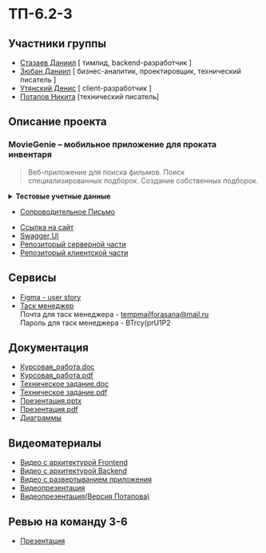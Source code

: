 # ТП-6.2-3
## Участники группы
* [Стазаев Даниил](https://github.com/deeeesp) [ тимлид, backend-разработчик ]
* [Зюбан Даниил](https://github.com/Danchik5z) [ бизнес-аналитик, проектировщик, технический писатель ]
* [Утянский Денис](https://github.com/Utyasnkiy) [ client-разработчик ]
* [Потапов Никита](https://github.com/Nikita-hubn) [технический писатель] 

## Описание проекта
### MovieGenie – мобильное приложение для проката инвентаря
> Веб-приложение для поиска фильмов. Поиск специализированных подборок. Создание собственных подборок.
<details>
    <summary><strong>Тестовые учетные данные</strong></summary>
    <table style="border: none">
        <tr><th>Роль</th><th>Логин</th><th>Пароль</th></tr>
        <tr><td>Администратор</td><td>administrator</td><td>administrator</td></tr>
	<tr><td>Пользователь</td><td>username</td><td>password</td></tr>
    </table>
</details> 

* [Сопроводительное Письмо](documentation/Сопроводильное_письмо.pdf)
- [Ссылка на сайт](https://movie-genie-131a7.web.app/#/films)
- [Swagger UI](https://backend-deeeesp.cloud.okteto.net/swagger-ui/index.html#/)
- [Репозиторый серверной части](https://github.com/deeeesp/movie)
- [Репозиторый клиентской части](https://github.com/Utyasnkiy/movie_genie_front)

## Сервисы
* [Figma - user story](https://www.figma.com/file/nyQiM9eIQtUwxejK297c6k/user_story?node-id=0%3A1&t=AlMuVduIKMAJziPT-1)
* [Таск менеджер](https://app.asana.com/0/1205514818234132/1205514884174881)  
 Почта для таск менеджера - tempmailforasana@mail.ru  
 Пароль для таск менеджера - BTrcy(prU1P2  

## Документация
- [Курсовая_работа.doc](documentation/Курсовая.docx)
- [Курсовая_работа.pdf](documentation/Курсовая.pdf)
- [Техническое задание.doc](documentation/Technical_Specification_final.docx)
- [Техническое задание.pdf](documentation/Technical_Specification_final_pdf.pdf)
- [Презентация.pptx](documentation/Presentation.pptx)
- [Презентация.pdf](documentation/Presentation.pdf)
- [Диаграммы](documentation/diagrams)

## Видеоматериалы
- [Видео с архитектурой Frontend](https://www.youtube.com/watch?v=K0BkC8RBmCw)
- [Видео с архитектурой Backend](https://youtu.be/9iz9zGZoy6U)
- [Видео с развертыванием приложения](https://www.youtube.com/watch?v=sLbqJmd39GQ)
- [Видеопрезентация](https://www.youtube.com/watch?v=ySp26QZfQ4Q&ab_channel=%D0%9D%D0%B8%D0%BA%D0%B8%D1%82%D0%B0%D0%9F%D0%BE%D1%82%D0%B0%D0%BF%D0%BE%D0%B2)
- [Видеопрезентация(Версия Потапова)](https://www.youtube.com/watch?v=L6bUvsSIMbM&ab_channel=%D0%9D%D0%B8%D0%BA%D0%B8%D1%82%D0%B0%D0%9F%D0%BE%D1%82%D0%B0%D0%BF%D0%BE%D0%B2)
## Ревью на команду 3-6
- [Презентация](documentation/review.pdf)


